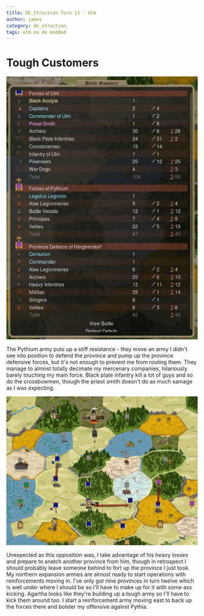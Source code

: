 ```yaml
---
title: DE_Struction Turn 13 - Ulm
author: james
category: de_struction
tags: ulm ma de modded
---
```


# Tough Customers

![Battle Report](/assets/images/ulm_13001.jpg)

The Pythium army puts up a stiff resistance - they move an army I didn't see into position to defend the province and pump up the province defensive forces, but it's not enough to prevent me from routing them. They manage to almost totally decimate my mercenary companies, hilariously barely touching my main force. Black plate infantry kill a lot of guys and so do the crossbowmen, though the priest smith doesn't do as much samage as I was expecting.

![Orders](/assets/images/ulm_13002.jpg)

Unexpected as this opposition was, I take advantage of his heavy losses and prepare to snatch another province from him, though in retrospect I should probably leave someone behind to fort up the province I just took. My northern expansion armies are almost ready to start operations with reinforcements moving in. I've only got nine provinces in turn twelve which is well under where I should be so I'll have to make up for it with some ass kicking. Agartha looks like they're building up a tough army so I'll have to kick them around too. I start a reinforcement army moving east to back up the forces there and bolster my offensive against Pythia.
